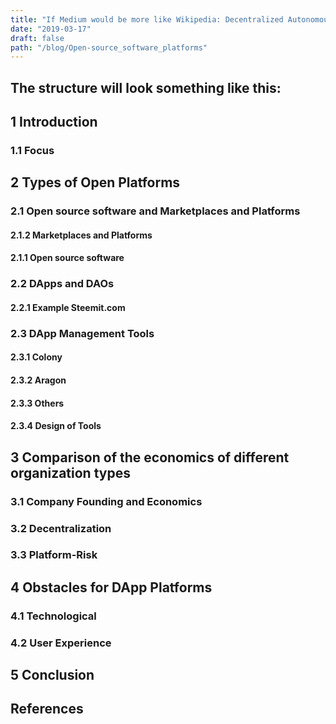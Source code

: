 ```yaml
---
title: "If Medium would be more like Wikipedia: Decentralized Autonomous Organizations in Open Source"
date: "2019-03-17"
draft: false
path: "/blog/Open-source_software_platforms"
---
```


## The structure will look something like this:

## 1 Introduction

### 1.1 Focus

## 2 Types of Open Platforms

### 2.1 Open source software and Marketplaces and Platforms

#### 2.1.2 Marketplaces and Platforms

#### 2.1.1 Open source software

### 2.2 DApps and DAOs

#### 2.2.1 Example Steemit.com

### 2.3 DApp Management Tools

#### 2.3.1 Colony

#### 2.3.2 Aragon

#### 2.3.3 Others

#### 2.3.4 Design of Tools

## 3 Comparison of the economics of different organization types

### 3.1 Company Founding and Economics

### 3.2 Decentralization

### 3.3 Platform-Risk

## 4 Obstacles for DApp Platforms

### 4.1 Technological

### 4.2 User Experience

## 5 Conclusion

## References
